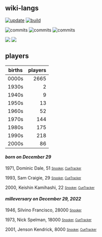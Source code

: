 ## wiki-langs
[![update](https://github.com/dreamerminsk/wiki-langs/actions/workflows/update-tables.yml/badge.svg)](https://github.com/dreamerminsk/wiki-langs/actions/workflows/update-tables.yml)
[![build](https://github.com/dreamerminsk/wiki-langs/actions/workflows/build.yml/badge.svg)](https://github.com/dreamerminsk/wiki-langs/actions/workflows/build.yml)

![commits](https://img.shields.io/github/commit-activity/y/dreamerminsk/wiki-langs)
![commits](https://img.shields.io/github/commit-activity/m/dreamerminsk/wiki-langs)
![commits](https://img.shields.io/github/commit-activity/w/dreamerminsk/wiki-langs)

![](https://img.shields.io/github/languages/code-size/dreamerminsk/wiki-langs)
![](https://img.shields.io/github/repo-size/dreamerminsk/wiki-langs)

## players
| births | players |
| :----: | ------: |
| 0000s | 2665 |
| 1930s | 2 |
| 1940s | 9 |
| 1950s | 13 |
| 1960s | 52 |
| 1970s | 144 |
| 1980s | 175 |
| 1990s | 218 |
| 2000s | 86 |

#### ***born on December 29***
1971, Dominic Dale, 51 <sub><sup>[Snooker](http://www.snooker.org/res/index.asp?player=33), [CueTracker](http://cuetracker.net/Players/dominic-dale/)</sup></sub>

1993, Sam Craigie, 29 <sub><sup>[Snooker](http://www.snooker.org/res/index.asp?player=109), [CueTracker](http://cuetracker.net/Players/sam-craigie/)</sup></sub>

2000, Keishin Kamihashi, 22 <sub><sup>[Snooker](http://www.snooker.org/res/index.asp?player=1803), [CueTracker](http://cuetracker.net/Players/keishin-kamihashi/)</sup></sub>


#### ***milleversary on December 29, 2022***
1946, Silvino Francisco, 28000 <sub><sup>[Snooker](http://www.snooker.org/res/index.asp?player=2879)</sup></sub>

1973, Nick Spelman, 18000 <sub><sup>[Snooker](http://www.snooker.org/res/index.asp?player=2331), [CueTracker](http://cuetracker.net/Players/nick-spelman/)</sup></sub>

2001, Jenson Kendrick, 8000 <sub><sup>[Snooker](http://www.snooker.org/res/index.asp?player=2030), [CueTracker](http://cuetracker.net/Players/jenson-kendrick/)</sup></sub>



